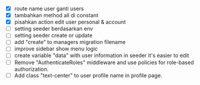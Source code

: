 - [x] route name user ganti users
- [x] tambahkan method all di constant
- [x] pisahkan action edit user personal & account
- [ ] setting seeder berdasarkan env
- [ ] setting seeder create or update
- [ ] add "create" to managers migration filename
- [ ] improve sidebar show menu logic
- [ ] create variable "data" with user information in seeder it's easier to edit
- [ ] Remove "AuthenticateRoles" middleware and use policies for role-based authorization.
- [ ] Add class "text-center" to user profile name in profile page.
